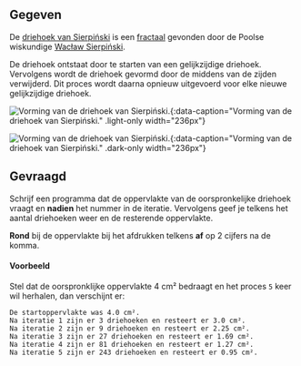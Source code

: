 ## Gegeven

De <a href="https://nl.wikipedia.org/wiki/Driehoek_van_Sierpi%C5%84ski" target="_blank">driehoek van Sierpiński</a> is een <a href="https://nl.wikipedia.org/wiki/Fractal" target = "_blank">fractaal</a> gevonden door de Poolse wiskundige <a href="https://nl.wikipedia.org/wiki/Wac%C5%82aw_Sierpi%C5%84ski" target="_blank">Wacław Sierpiński</a>.

De driehoek ontstaat door te starten van een gelijkzijdige driehoek. Vervolgens wordt de driehoek gevormd door de middens van de zijden verwijderd. Dit proces wordt daarna opnieuw uitgevoerd voor elke nieuwe gelijkzijdige driehoek.

![Vorming van de driehoek van Sierpiński.](media/image.png "Vorming van de driehoek van Sierpiński."){:data-caption="Vorming van de driehoek van Sierpiński." .light-only width="236px"}

![Vorming van de driehoek van Sierpiński.](media/image_dark.png "Vorming van de driehoek van Sierpiński."){:data-caption="Vorming van de driehoek van Sierpiński." .dark-only width="236px"}

## Gevraagd
Schrijf een programma dat de oppervlakte van de oorspronkelijke driehoek vraagt en **nadien** het nummer in de iteratie. Vervolgens geef je telkens het aantal driehoeken weer en de resterende oppervlakte.

**Rond** bij de oppervlakte bij het afdrukken telkens **af** op 2 cijfers na de komma.

#### Voorbeeld
Stel dat de oorspronklijke oppervlakte 4 cm² bedraagt en het proces `5` keer wil herhalen, dan verschijnt er:
```
De startoppervlakte was 4.0 cm².
Na iteratie 1 zijn er 3 driehoeken en resteert er 3.0 cm².
Na iteratie 2 zijn er 9 driehoeken en resteert er 2.25 cm².
Na iteratie 3 zijn er 27 driehoeken en resteert er 1.69 cm².
Na iteratie 4 zijn er 81 driehoeken en resteert er 1.27 cm².
Na iteratie 5 zijn er 243 driehoeken en resteert er 0.95 cm².
```
